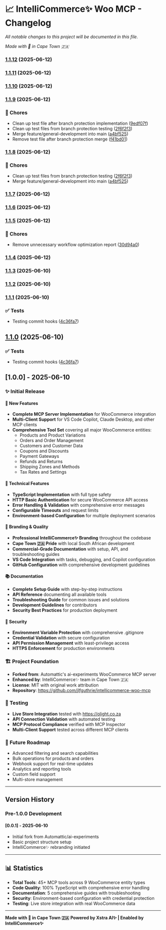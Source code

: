 # 📈 IntelliCommerce✨ Woo MCP - Changelog

*All notable changes to this project will be documented in this file.*

*Made with 🧡 in Cape Town 🇿🇦*

### [1.1.12](https://github.com/jlfguthrie/intellicommerce-woo-mcp/compare/v1.1.10...v1.1.12) (2025-06-12)

### [1.1.11](https://github.com/jlfguthrie/intellicommerce-woo-mcp/compare/v1.1.10...v1.1.11) (2025-06-12)

### [1.1.10](https://github.com/jlfguthrie/intellicommerce-woo-mcp/compare/v1.1.9...v1.1.10) (2025-06-12)

### [1.1.9](https://github.com/jlfguthrie/intellicommerce-woo-mcp/compare/v1.1.7...v1.1.9) (2025-06-12)


### 🧹 Chores

* Clean up test file after branch protection implementation ([9edf07f](https://github.com/jlfguthrie/intellicommerce-woo-mcp/commit/9edf07f9db286f8d6224dde2c6a5fe10735f6a79))
* Clean up test files from branch protection testing ([2f6f2f3](https://github.com/jlfguthrie/intellicommerce-woo-mcp/commit/2f6f2f3ea1751800cb88772c0029d193446d8090))
* Merge feature/general-development into main ([a4bf525](https://github.com/jlfguthrie/intellicommerce-woo-mcp/commit/a4bf525d12d7304d4332f189768f0ab50a546504))
* Remove test file after branch protection merge ([f41bd01](https://github.com/jlfguthrie/intellicommerce-woo-mcp/commit/f41bd011b4760257448341a7d3d81539b5f7adad))

### [1.1.8](https://github.com/jlfguthrie/intellicommerce-woo-mcp/compare/v1.1.7...v1.1.8) (2025-06-12)


### 🧹 Chores

* Clean up test files from branch protection testing ([2f6f2f3](https://github.com/jlfguthrie/intellicommerce-woo-mcp/commit/2f6f2f3ea1751800cb88772c0029d193446d8090))
* Merge feature/general-development into main ([a4bf525](https://github.com/jlfguthrie/intellicommerce-woo-mcp/commit/a4bf525d12d7304d4332f189768f0ab50a546504))

### [1.1.7](https://github.com/jlfguthrie/intellicommerce-woo-mcp/compare/v1.1.6...v1.1.7) (2025-06-12)

### [1.1.6](https://github.com/jlfguthrie/intellicommerce-woo-mcp/compare/v1.1.5...v1.1.6) (2025-06-12)

### [1.1.5](https://github.com/jlfguthrie/intellicommerce-woo-mcp/compare/v1.1.4...v1.1.5) (2025-06-12)


### 🧹 Chores

* Remove unnecessary workflow optimization report ([30d94a0](https://github.com/jlfguthrie/intellicommerce-woo-mcp/commit/30d94a0624f91835303f52b9898c11f7d50469fa))

### [1.1.4](https://github.com/jlfguthrie/intellicommerce-woo-mcp/compare/v1.1.3...v1.1.4) (2025-06-12)

### [1.1.3](https://github.com/jlfguthrie/intellicommerce-woo-mcp/compare/v1.1.2...v1.1.3) (2025-06-10)

### [1.1.2](https://github.com/jlfguthrie/intellicommerce-woo-mcp/compare/v1.1.1...v1.1.2) (2025-06-10)

### [1.1.1](https://github.com/jlfguthrie/intellicommerce-woo-mcp/compare/v1.0.1...v1.1.1) (2025-06-10)


### ✅ Tests

* Testing commit hooks ([4c36fa7](https://github.com/jlfguthrie/intellicommerce-woo-mcp/commit/4c36fa7ee6550e5311fe0001143a9d89c627465d))

## [1.1.0](https://github.com/jlfguthrie/intellicommerce-woo-mcp/compare/v1.0.1...v1.1.0) (2025-06-10)


### ✅ Tests

* Testing commit hooks ([4c36fa7](https://github.com/jlfguthrie/intellicommerce-woo-mcp/commit/4c36fa7ee6550e5311fe0001143a9d89c627465d))

## [1.0.0] - 2025-06-10

### ✨ Initial Release

#### 🎯 New Features
- **Complete MCP Server Implementation** for WooCommerce integration
- **Multi-Client Support** for VS Code Copilot, Claude Desktop, and other MCP clients
- **Comprehensive Tool Set** covering all major WooCommerce entities:
  - Products and Product Variations
  - Orders and Order Management
  - Customers and Customer Data
  - Coupons and Discounts
  - Payment Gateways
  - Refunds and Returns
  - Shipping Zones and Methods
  - Tax Rates and Settings

#### 🔧 Technical Features
- **TypeScript Implementation** with full type safety
- **HTTP Basic Authentication** for secure WooCommerce API access
- **Error Handling & Validation** with comprehensive error messages
- **Configurable Timeouts** and request limits
- **Environment-based Configuration** for multiple deployment scenarios

#### 🎨 Branding & Quality
- **Professional IntelliCommerce✨ Branding** throughout the codebase
- **Cape Town 🇿🇦 Pride** with local South African development
- **Commercial-Grade Documentation** with setup, API, and troubleshooting guides
- **VS Code Integration** with tasks, debugging, and Copilot configuration
- **GitHub Configuration** with comprehensive development guidelines

#### 📚 Documentation
- **Complete Setup Guide** with step-by-step instructions
- **API Reference** documenting all available tools
- **Troubleshooting Guide** for common issues and solutions
- **Development Guidelines** for contributors
- **Security Best Practices** for production deployment

#### 🔐 Security
- **Environment Variable Protection** with comprehensive .gitignore
- **Credential Validation** with secure configuration
- **API Permission Management** with least-privilege access
- **HTTPS Enforcement** for production environments

### 🏗️ Project Foundation
- **Forked from**: Automattic's ai-experiments WooCommerce MCP server
- **Enhanced by**: IntelliCommerce✨ team in Cape Town 🇿🇦
- **License**: MIT with original work attribution
- **Repository**: https://github.com/jlfguthrie/intellicommerce-woo-mcp

### 🧪 Testing
- **Live Store Integration** tested with https://olight.co.za
- **API Connection Validation** with automated testing
- **MCP Protocol Compliance** verified with MCP Inspector
- **Multi-Client Support** tested across different MCP clients

### 🎯 Future Roadmap
- Advanced filtering and search capabilities
- Bulk operations for products and orders
- Webhook support for real-time updates
- Analytics and reporting tools
- Custom field support
- Multi-store management

---

## Version History

### Pre-1.0.0 Development

#### [0.0.1] - 2025-06-10
- Initial fork from Automattic/ai-experiments
- Basic project structure setup
- IntelliCommerce✨ rebranding initiated

---

## 📊 Statistics

- **Total Tools**: 45+ MCP tools across 9 WooCommerce entity types
- **Code Quality**: 100% TypeScript with comprehensive error handling
- **Documentation**: 5 comprehensive guides with troubleshooting
- **Security**: Environment-based configuration with credential protection
- **Testing**: Live store integration with real WooCommerce data

---

**Made with 🧡 in Cape Town 🇿🇦**
**Powered by Xstra AI✨ | Enabled by IntelliCommerce✨**
